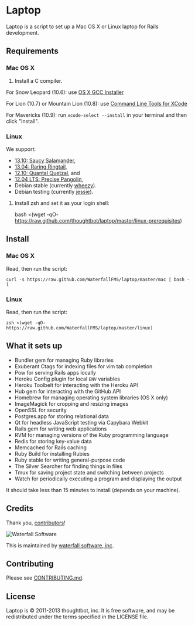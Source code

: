 Laptop
======

Laptop is a script to set up a Mac OS X or Linux laptop for Rails development.

Requirements
------------

### Mac OS X

1) Install a C compiler.

For Snow Leopard (10.6): use [OS X GCC Installer](https://github.com/kennethreitz/osx-gcc-installer/)

For Lion (10.7) or Mountain Lion (10.8): use [Command Line Tools for XCode](https://developer.apple.com/downloads/index.action)

For Mavericks (10.9): run `xcode-select --install` in your terminal and then click "Install".

### Linux

We support:

* [13.10: Saucy Salamander](https://wiki.ubuntu.com/SaucySalamander/ReleaseNotes),
* [13.04: Raring Ringtail](https://wiki.ubuntu.com/RaringRingtail/ReleaseNotes),
* [12.10: Quantal Quetzal](https://wiki.ubuntu.com/QuantalQuetzal/ReleaseNotes), and
* [12.04 LTS: Precise Pangolin](https://wiki.ubuntu.com/PrecisePangolin/ReleaseNotes),
* Debian stable (currently [wheezy](http://www.debian.org/releases/stable/)).
* Debian testing (currently [jessie](http://www.debian.org/releases/testing/)).

1) Install zsh and set it as your login shell:

    bash <(wget -qO- https://raw.github.com/thoughtbot/laptop/master/linux-prerequisites)

Install
-------

### Mac OS X

Read, then run the script:

    curl -s https://raw.github.com/WaterfallFMS/laptop/master/mac | bash -l

### Linux

Read, then run the script:

    zsh <(wget -qO- https://raw.github.com/WaterfallFMS/laptop/master/linux)

What it sets up
---------------

* Bundler gem for managing Ruby libraries
* Exuberant Ctags for indexing files for vim tab completion
* Pow for serving Rails apps locally
* Heroku Config plugin for local `ENV` variables
* Heroku Toolbelt for interacting with the Heroku API
* Hub gem for interacting with the GitHub API
* Homebrew for managing operating system libraries (OS X only)
* ImageMagick for cropping and resizing images
* OpenSSL for security
* Postgres.app for storing relational data
* Qt for headless JavaScript testing via Capybara Webkit
* Rails gem for writing web applications
* RVM for managing versions of the Ruby programming language
* Redis for storing key-value data
* Memcached for Rails caching
* Ruby Build for installing Rubies
* Ruby stable for writing general-purpose code
* The Silver Searcher for finding things in files
* Tmux for saving project state and switching between projects
* Watch for periodically executing a program and displaying the output

It should take less than 15 minutes to install (depends on your machine).

Credits
-------

Thank you, [contributors](https://github.com/WaterfallFMS/guides/graphs/contributors)!

![Waterfall Software](http://www.waterfallsoftware.com/sites/default/files/waterfall-logo.png)

This is maintained by [waterfall software, inc](http://www.waterfallsoftware.com/).

Contributing
------------

Please see [CONTRIBUTING.md](https://github.com/thoughtbot/laptop/blob/master/CONTRIBUTING.md).

License
-------

Laptop is © 2011-2013 thoughtbot, inc. It is free software, and may be
redistributed under the terms specified in the LICENSE file.
